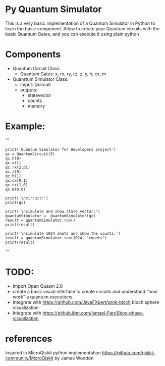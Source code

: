 # Py Quantum Simulator 

This is a very basic implementation of a Quantum Simulator in Python to learn the basic component.
Allow to create your Quantum circuits with the basic Quantum Gates, and you can execute it using plain python

# Components
- Quantum Circuit Class:
    - Quantum Gates: x, rx, ry, rz, z, y, h, cx, m
- Quanrtum Simulator Class: 
    - imput: Qcircuit
    - outputs: 
        - statevector
        - counts
        - memory

# Example:
'''

    print('Quantum Simulator for Developers project')
    qc = QuantumCircuit(5)
    qc.h(0)
    qc.x(1)
    qc.rx(2,pi)
    qc.z(0)
    qc.h(1)
    qc.cx(0,1)
    qc.cx(1,0)
    qc.m(0,0)

    print('\ncircuit:') 
    print(qc)
    
    print('\nsimulate and show state_vector:') 
    quantumSimulator =  QuantumSimulator(qc)
    result = quantumSimulator.run()
    print(result)

    print('\nsimulate 1024 shots and show the counts:') 
    result = quantumSimulator.run(1024, "counts")
    print(result)       
'''

# TODO:
- Import Open Quasm 2.0
- create a basic visual interface to create circuits and understand "how work" a quantum executions.
- Integrate with https://github.com/JavaFXpert/grok-bloch bloch sphere visualization
- Integrate with https://github.ibm.com/Ismael-Faro1/box-phase-visualization

# references
Inspired in MicroQiskit python implementation https://github.com/qiskit-community/MicroQiskit by James Wootton
